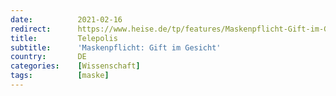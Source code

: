 ```yaml
---
date:          2021-02-16
redirect:      https://www.heise.de/tp/features/Maskenpflicht-Gift-im-Gesicht-5055786.html
title:         Telepolis
subtitle:      'Maskenpflicht: Gift im Gesicht'
country:       DE
categories:    [Wissenschaft]
tags:          [maske]
---
```

